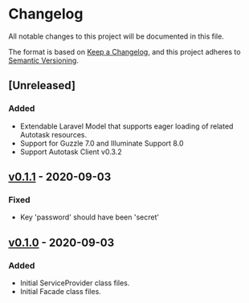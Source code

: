 # Changelog
All notable changes to this project will be documented in this file.

The format is based on [Keep a Changelog](https://keepachangelog.com/en/1.0.0/),
and this project adheres to [Semantic Versioning](https://semver.org/spec/v2.0.0.html).

## [Unreleased]

### Added
- Extendable Laravel Model that supports eager loading of related Autotask resources.
- Support for Guzzle 7.0 and Illuminate Support 8.0
- Support Autotask Client v0.3.2

## [v0.1.1] - 2020-09-03
### Fixed
- Key 'password' should have been 'secret'

## [v0.1.0] - 2020-09-03
### Added
- Initial ServiceProvider class files.
- Initial Facade class files.

[v0.1.1]: https://github.com/Anteris-Dev/laravel-autotask-client/compare/v0.1.0...v0.1.1
[v0.1.0]: https://github.com/Anteris-Dev/laravel-autotask-client/releases/tag/v0.1.0

